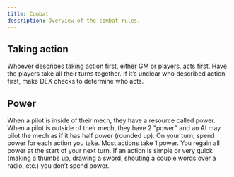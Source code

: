 ```yaml
---
title: Combat
description: Overview of the combat rules.
---
```


## Taking action

Whoever describes taking action first, either GM or players, acts first. Have the players take all their turns together. If it’s unclear who described action first, make DEX checks to determine who acts.

## Power

When a pilot is inside of their mech, they have a resource called power. When a pilot is outside of their mech, they have 2 "power" and an AI may pilot the mech as if it has half power (rounded up). On your turn, spend power for each action you take. Most actions take 1 power. You regain all power at the start of your next turn. If an action is simple or very quick (making a thumbs up, drawing a sword, shouting a couple words over a radio, etc.) you don’t spend power.
